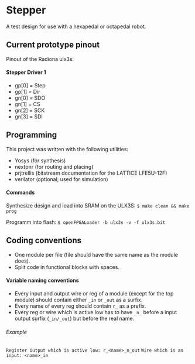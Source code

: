 # Stepper
A test design for use with a hexapedal or octapedal robot.

## Current prototype pinout
Pinout of the Radiona ulx3s:
#### Stepper Driver 1
* gp[0] = Step
* gp[1] = Dir
* gn[0] = SDO
* gn[1] = CS
* gn[2] = SCK
* gn[3] = SDI


## Programming
This project was written with the following utilities:
* Yosys (for synthesis)
* nextpnr (for routing and placing)
* prjtrellis (bitstream documentation for the LATTICE LFE5U-12F)
* verilator (optional; used for simulation)

#### Commands
Synthesize design and load into SRAM on the ULX3S:
`$ make clean && make prog`

Programm into flash:
`$ openFPGALoader -b ulx3s -v -f ulx3s.bit`


## Coding conventions
* One module per file (file should have the same name as the module does).
* Split code in functional blocks with spaces.

#### Variable naming conventions
* Every input and output wire or reg of a module (except for the top module) should contain either `_in` or `_out` as a surfix.
* Every name of every reg should contain `r_` as a prefix.
* Every reg or wire which is active low has to have `_n_` before a input output surfix (`_in/_out`) but before the real name.

###### Example
`Register Output which is active low: r_<name>_n_out`
`Wire which is an input: <name>_in`
